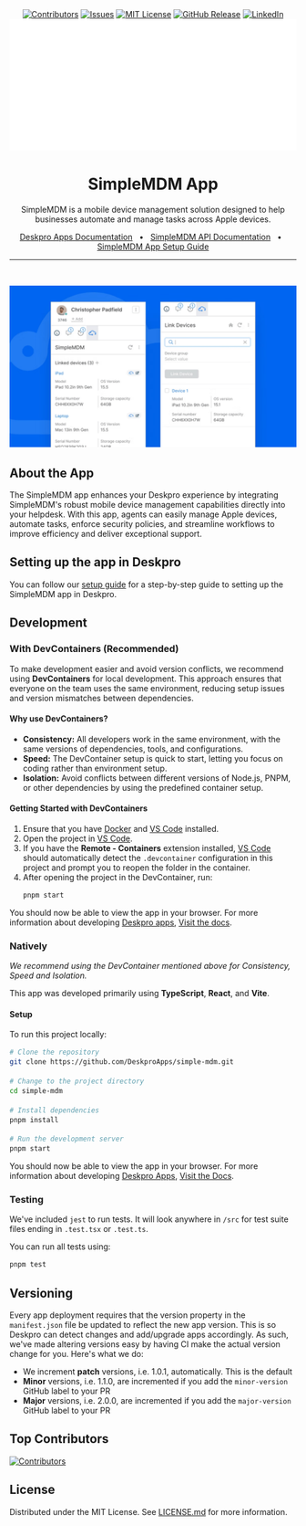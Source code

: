 <div align='center'>
  <a target='_blank' href=''><img src='https://img.shields.io/github/contributors/deskproapps/simple-mdm.svg?style=for-the-badge' alt='Contributors' /></a>
  <a target='_blank' href='https://github.com/deskproapps/simple-mdm/issues'><img src='https://img.shields.io/github/issues/deskproapps/simple-mdm.svg?style=for-the-badge' alt='Issues' /></a>
  <a target='_blank' href='https://github.com/deskproapps/simple-mdm/blob/master/LICENSE.md'><img src='https://img.shields.io/github/license/deskproapps/simple-mdm.svg?style=for-the-badge' alt='MIT License' /></a>
  <a target='_blank' href='https://github.com/deskproapps/simple-mdm/releases'><img src='https://img.shields.io/github/v/release/deskproapps/simple-mdm?style=for-the-badge' alt='GitHub Release' /></a>
  <a target='_blank' href='https://www.linkedin.com/company/deskpro'><img src='https://img.shields.io/badge/-LinkedIn-black.svg?style=for-the-badge&logo=linkedin&colorB=555' alt='LinkedIn' /></a>
  <img src='readme.svg' />
</div>

<div align='center'>
  <h1>SimpleMDM App</h1>
  <p>SimpleMDM is a mobile device management solution designed to help businesses automate and manage tasks across Apple devices.</p>
  <a href='https://support.deskpro.com/ga/guides/developers/anatomy-of-an-app' target='_blank'>Deskpro Apps Documentation</a>
  <span>&nbsp;&nbsp;•&nbsp;&nbsp;</span>
  <a href='https://simple-mdm.dev/docs/api' target='_blank'>SimpleMDM API Documentation</a>
  <span>&nbsp;&nbsp;•&nbsp;&nbsp;</span>
  <a href='./SETUP.md' target='_blank'>SimpleMDM App Setup Guide</a>
  <br />
  <hr />
  <br />
</div>

![screenshot of the SimpleMDM App](./docs/readme/app-screenshot.png)

## **About the App**
The SimpleMDM app enhances your Deskpro experience by integrating SimpleMDM's robust mobile device management capabilities directly into your helpdesk. With this app, agents can easily manage Apple devices, automate tasks, enforce security policies, and streamline workflows to improve efficiency and deliver exceptional support.

## **Setting up the app in Deskpro**
You can follow our [setup guide](./SETUP.md) for a step-by-step guide to setting up the SimpleMDM app in Deskpro.

## Development

### With DevContainers (Recommended)
To make development easier and avoid version conflicts, we recommend using **DevContainers** for local development. This approach ensures that everyone on the team uses the same environment, reducing setup issues and version mismatches between dependencies.

#### Why use DevContainers?
- **Consistency:** All developers work in the same environment, with the same versions of dependencies, tools, and configurations.
- **Speed:** The DevContainer setup is quick to start, letting you focus on coding rather than environment setup.
- **Isolation:** Avoid conflicts between different versions of Node.js, PNPM, or other dependencies by using the predefined container setup.

#### Getting Started with DevContainers
1. Ensure that you have [Docker](https://www.docker.com/get-started) and [VS Code](https://code.visualstudio.com/) installed.
2. Open the project in [VS Code](https://code.visualstudio.com/).
3. If you have the **Remote - Containers** extension installed, [VS Code](https://code.visualstudio.com/) should automatically detect the `.devcontainer` configuration in this project and prompt you to reopen the folder in the container.
4. After opening the project in the DevContainer, run:
   ```bash
   pnpm start
   ```

You should now be able to view the app in your browser. For more information about developing [Deskpro apps](https://www.deskpro.com/apps), [Visit the docs](https://support.deskpro.com/ga/guides/developers/anatomy-of-an-app).

### Natively
_We recommend using the DevContainer mentioned above for Consistency, Speed and Isolation._

This app was developed primarily using **TypeScript**, **React**, and **Vite**.

#### Setup
To run this project locally:

 ```bash
# Clone the repository
git clone https://github.com/DeskproApps/simple-mdm.git

# Change to the project directory
cd simple-mdm

# Install dependencies
pnpm install

# Run the development server
pnpm start
```

You should now be able to view the app in your browser. For more information about developing [Deskpro Apps](https://www.deskpro.com/apps), [Visit the Docs](https://support.deskpro.com/ga/guides/developers/anatomy-of-an-app).

### Testing
We've included `jest` to run tests. It will look anywhere in `/src` for test suite files ending in `.test.tsx` or `.test.ts`.

You can run all tests using:

```bash
pnpm test
```

## Versioning
Every app deployment requires that the version property in the `manifest.json` file be updated to reflect the new app version. This is so Deskpro can detect changes and add/upgrade apps accordingly. As such, we've made altering versions easy by having CI make the actual version change for you. Here's what we do:

* We increment **patch** versions, i.e. 1.0.1, automatically. This is the default
* **Minor** versions, i.e. 1.1.0, are incremented if you add the `minor-version` GitHub label to your PR
* **Major** versions, i.e. 2.0.0, are incremented if you add the `major-version` GitHub label to your PR

## Top Contributors
[![Contributors](https://contrib.rocks/image?repo=deskproapps/simple-mdm)](https://github.com/deskproapps/simple-mdm/graphs/contributors)


## License
Distributed under the MIT License. See [LICENSE.md](LICENSE.md) for more information.